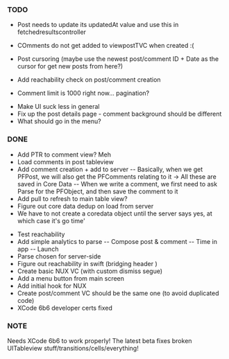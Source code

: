 ### TODO



- Post needs to update its updatedAt value and use this in fetchedresultscontroller
- COmments do not get added to viewpostTVC when created :(


- Post cursoring (maybe use the newest post/comment ID + Date as the cursor for get new posts from here?)
- Add reachability check on post/comment creation
- Comment limit is 1000 right now... pagination?

* Make UI suck less in general
* Fix up the post details page - comment background should be different
* What should go in the menu?

### DONE

- Add PTR to comment view? Meh
- Load comments in post tableview
- Add comment creation + add to server
-- Basically, when we get PFPost, we will also get the PFComments relating to it -> All these are saved in Core Data
-- When we write a comment, we first need to ask Parse for the PFObject, and then save the comment to it
- Add pull to refresh to main table view?
- Figure out core data dedup on load from server
- We have to not create a coredata object until the server says yes, at which case it's go time'
* Test reachability
* Add simple analytics to parse
-- Compose post & comment
-- Time in app
-- Launch
* Parse chosen for server-side
* Figure out reachability in swift (bridging header )
* Create basic NUX VC (with custom dismiss segue)
* Add a menu button from main screen
* Add initial hook for NUX
* Create post/comment VC should be the same one (to avoid duplicated code)
* XCode 6b6 developer certs fixed

### NOTE

Needs XCode 6b6 to work properly! The latest beta fixes broken UITableview stuff/transitions/cells/everything!